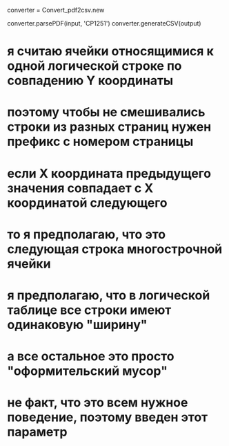 converter = Convert_pdf2csv.new

converter.parsePDF(input, 'CP1251')
converter.generateCSV(output)

# я считаю ячейки относящимися к одной логической строке по совпадению Y координаты
# поэтому чтобы не смешивались строки из разных страниц нужен префикс с номером страницы
# если X координата предыдущего значения совпадает с X координатой следующего
# то я предполагаю, что это следующая строка многострочной ячейки
# я предполагаю, что в логической таблице все строки имеют одинаковую "ширину"
# а все остальное это просто "оформительский мусор"
# не факт, что это всем нужное поведение, поэтому введен этот параметр
